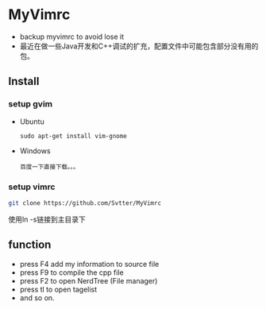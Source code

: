 MyVimrc
===

- backup myvimrc to avoid lose it
- 最近在做一些Java开发和C++调试的扩充，配置文件中可能包含部分没有用的包。

Install
---

### setup gvim
- Ubuntu

    `sudo apt-get install vim-gnome`

- Windows

    `百度一下直接下载。。。 `

### setup vimrc

```bash
git clone https://github.com/Svtter/MyVimrc
```
使用ln -s链接到主目录下

function
---
- press F4 add my information to source file
- press F9 to compile the cpp file
- press F2 to open NerdTree (File manager)
- press tl to open tagelist
- and so on.
